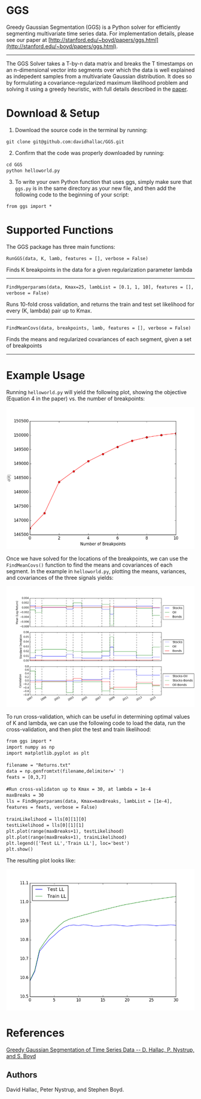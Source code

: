# GGS
Greedy Gaussian Segmentation (GGS) is a Python solver for efficiently segmenting multivariate time series data. For implementation details, please see our paper at [http://stanford.edu/~boyd/papers/ggs.html](http://stanford.edu/~boyd/papers/ggs.html).

----

The GGS Solver takes a T-by-n data matrix and breaks the T timestamps on an n-dimensional vector into segments over which the data is well explained as indepedent samples from a multivariate Gaussian distribution. It does so by formulating a covariance-regularized maximum likelihood problem and solving it using a greedy heuristic, with full details described in the [paper](http://stanford.edu/~boyd/papers/ggs.html).


Download & Setup
======================

  1. Download the source code in the terminal by running:
```
git clone git@github.com:davidhallac/GGS.git
```
  2. Confirm that the code was properly downloaded by running:
```
cd GGS
python helloworld.py
```
  3. To write your own Python function that uses ggs, simply make sure that `ggs.py` is in the same directory as your new file, and then add the following code to the beginning of your script:
```
from ggs import *
```


Supported Functions
======================

The GGS package has three main functions:

```
RunGGS(data, K, lamb, features = [], verbose = False)
```

Finds K breakpoints in the data for a given regularization parameter lambda

----


```
FindHyperparams(data, Kmax=25, lambList = [0.1, 1, 10], features = [], verbose = False)
```

Runs 10-fold cross validation, and returns the train and test set likelihood for every (K, lambda) pair up to Kmax.

----

```
FindMeanCovs(data, breakpoints, lamb, features = [], verbose = False)
```
Finds the means and regularized covariances of each segment, given a set of breakpoints

----

Example Usage
======================

Running `helloworld.py` will yield the following plot, showing the objective (Equation 4 in the paper) vs. the number of breakpoints:

![Objective vs. # of breakpoints](Images/helloworld.png)

Once we have solved for the locations of the breakpoints, we can use the `FindMeanCovs()` function to find the means and covariances of each segment. In the example in `helloworld.py`, plotting the means, variances, and covariances of the three signals yields:

![Means and covariances over time](Images/threeSignals.png)

To run cross-validation, which can be useful in determining optimal values of K and lambda, we can use the following code to load the data, run the cross-validation, and then plot the test and train likelihood:
```
from ggs import *
import numpy as np
import matplotlib.pyplot as plt

filename = "Returns.txt"
data = np.genfromtxt(filename,delimiter=' ')
feats = [0,3,7]

#Run cross-validaton up to Kmax = 30, at lambda = 1e-4
maxBreaks = 30
lls = FindHyperparams(data, Kmax=maxBreaks, lambList = [1e-4], features = feats, verbose = False)

trainLikelihood = lls[0][1][0]
testLikelihood = lls[0][1][1]
plt.plot(range(maxBreaks+1), testLikelihood)
plt.plot(range(maxBreaks+1), trainLikelihood)
plt.legend(['Test LL','Train LL'], loc='best')
plt.show()
```
The resulting plot looks like:

![Test and train likelihood](Images/likelihood.png)





References
==========
[Greedy Gaussian Segmentation of Time Series Data -- D. Hallac, P. Nystrup, and S. Boyd][ggs]



[ggs]: http://stanford.edu/~boyd/papers/ggs.html "Greedy Gaussian Segmentation of Time Series Data -- D. Hallac, P. Nystrup, and S. Boyd"


Authors
------
David Hallac, Peter Nystrup, and Stephen Boyd.



